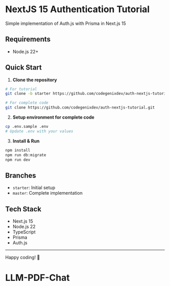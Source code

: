 # NextJS 15 Authentication Tutorial
Simple implementation of Auth.js with Prisma in Next.js 15

## Requirements
- Node.js 22+

## Quick Start

1. **Clone the repository**
```bash
# For tutorial
git clone -b starter https://github.com/codegenixdev/auth-nextjs-tutorial.git

# For complete code
git clone https://github.com/codegenixdev/auth-nextjs-tutorial.git
```

2. **Setup environment for complete code**
```bash
cp .env.sample .env
# Update .env with your values
```

3. **Install & Run**
```bash
npm install
npm run db:migrate
npm run dev
```

## Branches
- `starter`: Initial setup
- `master`: Complete implementation

## Tech Stack
- Next.js 15
- Node.js 22
- TypeScript
- Prisma
- Auth.js

---
Happy coding! 🚀
# LLM-PDF-Chat
